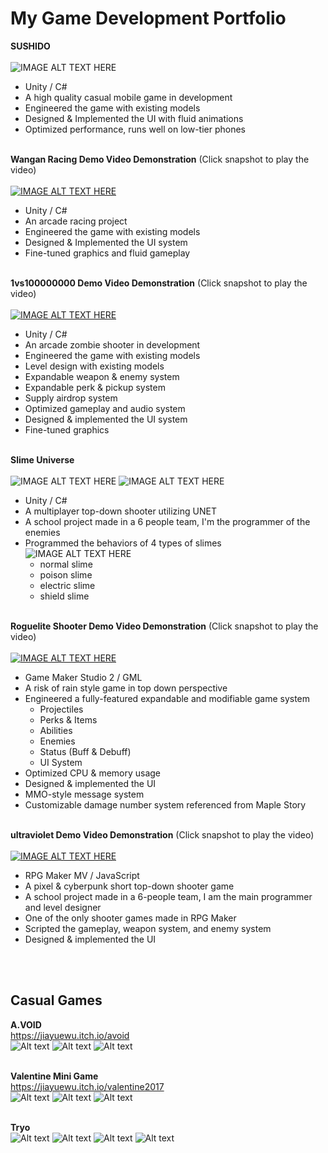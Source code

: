 # My Game Development Portfolio

**SUSHIDO**<br><br>
![IMAGE ALT TEXT HERE](screenshots/sushido.png)<br>

-	Unity / C#
-	A high quality casual mobile game in development
-	Engineered the game with existing models
-	Designed & Implemented the UI with fluid animations
- Optimized performance, runs well on low-tier phones
<br><br>

**Wangan Racing Demo Video Demonstration** (Click snapshot to play the video)<br><br>
[![IMAGE ALT TEXT HERE](https://img.youtube.com/vi/nqhbQj19tRQ/0.jpg)](https://www.youtube.com/watch?v=nqhbQj19tRQ)<br>

-	Unity / C#
-	An arcade racing project
-	Engineered the game with existing models
-	Designed & Implemented the UI system
-	Fine-tuned graphics and fluid gameplay<br><br>

**1vs100000000 Demo Video Demonstration** (Click snapshot to play the video)<br><br>
[![IMAGE ALT TEXT HERE](https://img.youtube.com/vi/PpnX-FK6KfM/0.jpg)](https://www.youtube.com/watch?v=PpnX-FK6KfM)<br>

-	Unity / C#
-	An arcade zombie shooter in development
-	Engineered the game with existing models
-	Level design with existing models
-	Expandable weapon & enemy system 
-	Expandable perk & pickup system
-	Supply airdrop system
-	Optimized gameplay and audio system
-	Designed & implemented the UI system
-	Fine-tuned graphics<br><br>

**Slime Universe** <br><br>
![IMAGE ALT TEXT HERE](screenshots/slimeuniverse1.png)
![IMAGE ALT TEXT HERE](screenshots/slimeuniverse2.png)<br>
- Unity / C#
- A multiplayer top-down shooter utilizing UNET
- A school project made in a 6 people team, I'm the programmer of the enemies
- Programmed the behaviors of 4 types of slimes<br>
![IMAGE ALT TEXT HERE](screenshots/slimeuniverse3.png)<br>
  - normal slime
  - poison slime
  - electric slime
  - shield slime
  <br><br>

**Roguelite Shooter Demo Video Demonstration** (Click snapshot to play the video)<br><br>
[![IMAGE ALT TEXT HERE](https://img.youtube.com/vi/1LGAKW8iWVs/0.jpg)](https://www.youtube.com/watch?v=1LGAKW8iWVs)<br>

- Game Maker Studio 2 / GML
- A risk of rain style game in top down perspective
- Engineered a fully-featured expandable and modifiable game system
  - Projectiles
  - Perks & Items
  - Abilities
  - Enemies
  - Status (Buff & Debuff)
  - UI System
- Optimized CPU & memory usage
- Designed & implemented the UI
- MMO-style message system
- Customizable damage number system referenced from Maple Story
<br><br>

**ultraviolet Demo Video Demonstration** (Click snapshot to play the video)<br><br>
[![IMAGE ALT TEXT HERE](https://img.youtube.com/vi/cnKpbyFCbyo/0.jpg)](https://www.youtube.com/watch?v=cnKpbyFCbyo)<br>
- RPG Maker MV / JavaScript
- A pixel & cyberpunk short top-down shooter game
- A school project made in a 6-people team, I am the main programmer and level designer
- One of the only shooter games made in RPG Maker
- Scripted the gameplay, weapon system, and enemy system
- Designed & implemented the UI


<br><br>
## Casual Games
**A.VOID**<br>
https://jiayuewu.itch.io/avoid<br>
![Alt text](screenshots/avoid1.png) ![Alt text](screenshots/avoid2.png) ![Alt text](screenshots/avoid3.png) <br><br>

**Valentine Mini Game**<br>
https://jiayuewu.itch.io/valentine2017<br>
![Alt text](screenshots/valentine1.png) ![Alt text](screenshots/valentine2.png) ![Alt text](screenshots/valentine3.png) <br><br>

**Tryo**<br>
![Alt text](screenshots/tryo1.png) ![Alt text](screenshots/tryo2.png) ![Alt text](screenshots/tryo3.png) ![Alt text](screenshots/tryo4.png)
